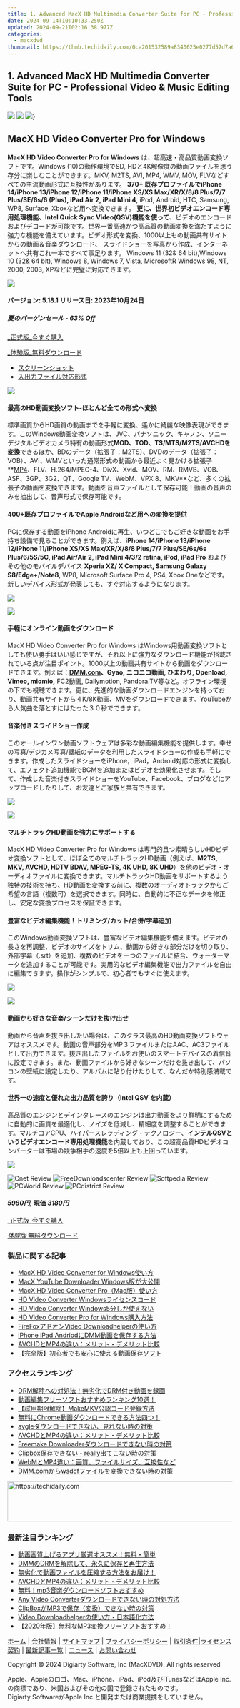 ```yaml
---
title: 1. Advanced MacX HD Multimedia Converter Suite for PC - Professional Video & Music Editing Tools
date: 2024-09-14T10:10:33.250Z
updated: 2024-09-21T02:16:38.977Z
categories:
  - macxdvd
thumbnail: https://thmb.techidaily.com/0ca201532589a8340625e0277d57d7a6d8a4fe5f03caf08035754438a176d190.jpg
---
```


## 1. Advanced MacX HD Multimedia Converter Suite for PC - Professional Video & Music Editing Tools

[![](https://www.macxdvd.com/macx-hd-video-converter-pro-for-windows/../flag/ben-fift.png)](https://www.macxdvd.com/macx-hd-video-converter-pro-for-windows/index.htm) [![](https://www.macxdvd.com/macx-hd-video-converter-pro-for-windows/../flag/bjp-fift.png)](https://tools.techidaily.com/macxdvd/products/) [![](https://www.macxdvd.com/macx-hd-video-converter-pro-for-windows/../flag/bcn-fift.png)](https://tools.techidaily.com/macxdvd/products/)}

## MacX HD Video Converter Pro for Windows 

**MacX HD Video Converter Pro for Windows**  は、超高速・高品質動画変換ソフトです。Windows (10)の動作環境でSD, HDと4K解像度の動画ファイルを思う存分に楽しむことができます。MKV, M2TS, AVI, MP4, WMV, MOV, FLVなどすべての主流動画形式に互換性があります。 **370+ 既存プロファイルでiPhone 14/iPhone 13/iPhone 12/iPhone 11/iPhone XS/XS Max/XR/X/8/8 Plus/7/7 Plus/SE/6s/6 (Plus), iPad Air 2, iPad Mini 4**, iPod, Android, HTC, Samsung, WP8, Surface, Xboxなど用へ変換できます。 **更に、世界初ビデオエンコード専用処理機能、Intel Quick Sync Video(QSV)機能を使って**、ビデオのエンコードおよびデコードが可能です。世界一番高速かつ高品質の動画変換を満たすように強力な機能を備えています。ビデオ形式を変換、1000以上もの動画共有サイトからの動画＆音楽ダウンロード、 スライドショーを写真から作成、インターネットへ共有これ一本ですべて事足ります。 Windows 11 (32& 64 bit),Windows 10 (32& 64 bit), Windows 8, Windows 7, Vista, MicrosoftR Windows 98, NT, 2000, 2003, XPなどに完璧に対応できます。

![](https://www.macxdvd.com/macx-hd-video-converter-pro-for-windows/image/hd-video-converter-pro-for-windows-jp.png) 

#### バージョン: 5.18.1 リリース日: 2023年10月24日

##### 夏のバーゲンセール - 63% Off

[_正式版_今すぐ購入](https://tools.techidaily.com/macxdvd/products/) 

[_体験版_無料ダウンロード](https://tools.techidaily.com/macxdvd/products/) 

* [スクリーンショット](https://tools.techidaily.com/macxdvd/products/)
* [入出力ファイル対応形式](https://tools.techidaily.com/macxdvd/products/)

![](https://www.macxdvd.com/macx-hd-video-converter-pro-for-windows/../mac-video-converter-pro/img-style/fertrue01-fift.png) 

#### 最高のHD動画変換ソフト-ほとんど全ての形式へ変換

標準画質からHD画質の動画までを手軽に変換、遙かに綺麗な映像表現ができます。このWindows動画変換ソフトは、JVC、パナソニック、キャノン、ソニーデジタルビデオカメラ特有の動画形式**MOD、TOD、TS/MTS/M2TS/AVCHDを変換**できるほか、BDのデータ（拡張子：M2TS）、DVDのデータ（拡張子：VOB）、AVI、WMVといった通常形式の動画から最近よく見かける拡張子**[MP4](https://tools.techidaily.com/macxdvd/products/)、FLV、H.264/MPEG-4、DivX、Xvid、MOV、RM、RMVB、VOB、ASF、3GP、3G2、QT、Google TV、WebM、VPX 8、MKV**など、多くの拡張子の動画を変換できます。動画を音声ファイルとして保存可能！動画の音声のみを抽出して、音声形式で保存可能です。

#### 400+既存プロファイルでApple Androidなど用への変換を提供

PCに保存する動画をiPhone Androidに再生、いつどこでもご好きな動画をお手持ち設備で見ることができます。例えば、**iPhone 14/iPhone 13/iPhone 12/iPhone 11/iPhone XS/XS Max/XR/X/8/8 Plus/7/7 Plus/SE/6s/6s Plus/6/5S/5C, iPad Air/Air 2, iPad Mini 4/3/2 retina, iPod, iPad Pro** およびその他のモバイルデバイス **Xperia XZ/ X Compact, Samsung Galaxy S8/Edge+/Note8**, WP8, Microsoft Surface Pro 4, PS4, Xbox Oneなどです。新しいデバイス形式が発表しても、すぐ対応するようになります。

![](https://www.macxdvd.com/macx-hd-video-converter-pro-for-windows/../mac-video-converter-pro/img-style/fertrue03-fift.png) 

![](https://www.macxdvd.com/macx-hd-video-converter-pro-for-windows/../mac-video-converter-pro/img-style/fertrue07-fift.png) 

#### 手軽にオンライン動画をダウンロード

MacX HD Video Converter Pro for Windows はWindows用動画変換ソフトとしても使い勝手はいい感じですが、それ以上に強力なダウンロード機能が搭載されている点が注目ポイント。1000以上の動画共有サイトから動画をダウンロードできます。例えば：**[DMM.com](https://tools.techidaily.com/macxdvd/products/)、Gyao, ニコニコ動画, ひまわり, Openload, Vimeo, miomio,** FC2動画, Dailymotion, Pandora.TV等など。オフライン環境の下でも視聴できます。更に、先進的な動画ダウンロードエンジンを持っており、動画共有サイトから４K/8K動画、MVをダウンロードできます。YouTubeから人気曲を落とすにはたった３０秒でできます。

#### 音楽付きスライドショー作成

このオールインワン動画ソフトウェアは多彩な動画編集機能を提供します。幸せの写真/デジカメ写真/壁紙のデータを利用したスライドショーの作成も手軽にできます。作成したスライドショーをiPhone，iPad，Android対応の形式に変換して、エフェクト追加機能でBGMを追加またはビデオを効果化させます。そして、作成した音楽付きスライドショーをYouTube、Facebook、ブログなどにアップロードしたりして、お友達とご家族と共有できます。

![](https://www.macxdvd.com/macx-hd-video-converter-pro-for-windows/../mac-video-converter-pro/img-style/fertrue06-fift.png) 

![](https://www.macxdvd.com/macx-hd-video-converter-pro-for-windows/../mac-video-converter-pro/img-style/fertrue04-fift.png)

#### マルチトラックHD動画を強力にサポートする

MacX HD Video Converter Pro for Windows は専門的且つ素晴らしいHDビデオ変換ソフトとして、ほぼ全てのマルチトラックHD動画（例えば、**M2TS, MKV, AVCHD, HDTV BDAV, MPEG-TS, 4K UHD, 8K UHD**）を他のビデオ・オーディオファイルに変換できます。マルチトラックHD動画をサポートするよう独特の技術を持ち、HD動画を変換する前に、複数のオーディオトラックからご希望の言語（複数可）を選択できます。同時に、自動的に不正なデータを修正し、安定な変換プロセスを保証できます。 

#### 豊富なビデオ編集機能！トリミング/カット/合併/字幕追加

このWindows動画変換ソフトは、豊富なビデオ編集機能を備えます。ビデオの長さを再調整、ビデオのサイズをトリム、動画から好きな部分だけを切り取り、外部字幕（.srt）を追加、複数のビデオを一つのファイルに結合、ウォーターマークを追加することが可能です。実用的なビデオ編集機能で出力ファイルを自由に編集できます。操作がシンプルで、初心者でもすぐに使えます。

![](https://www.macxdvd.com/macx-hd-video-converter-pro-for-windows/../mac-video-converter-pro/img-style/fertrue05-fift.png) 

![](https://www.macxdvd.com/macx-hd-video-converter-pro-for-windows/../mac-video-converter-pro/img-style/fertrue08-fift.png)

#### 動画から好きな音楽/シーンだけを抜け出せ

動画から音声を抜き出したい場合は、このクラス最高のHD動画変換ソフトウェアはオススメです。動画の音声部分をMP３ファイルまたはAAC、AC3ファイルとして出力できます。抜き出したファイルをお使いのスマートデバイスの着信音に設定できます。また、動画ファイルから好きなシーンだけを抜き出して、パソコンの壁紙に設定したり、アルバムに貼り付けたりして、なんだか特別感満載です。

#### 世界一の速度と優れた出力品質を誇り（Intel QSV を内蔵）

高品質のエンジンとデインタレースのエンジンは出力動画をより鮮明にするために自動的に画質を最適化し、ノイズを低減し、精細度を調整することができます。マルチコアCPU、ハイパースレッディング・テクノロジー、**インテルQSVというビデオエンコード専用処理機能**を内蔵しており、この超高品質HDビデオコンバーターは市場の競争相手の速度を5倍以上も上回っています。

![](https://www.macxdvd.com/macx-hd-video-converter-pro-for-windows/../mac-video-converter-pro/img-style/fertrue02-fift-1.png) 

![Cnet Review](https://www.macxdvd.com/macx-hd-video-converter-pro-for-windows/../award-style/cnet.jpg) ![FreeDownloadscenter Review](https://www.macxdvd.com/macx-hd-video-converter-pro-for-windows/../award-style/freedownload.png) ![Softpedia Review](https://www.macxdvd.com/macx-hd-video-converter-pro-for-windows/../i-pic/softpedia.gif) ![PCWorld Review](https://www.macxdvd.com/macx-hd-video-converter-pro-for-windows/../award-style/pcwoeld.jpg) ![PCdistrict Review](https://www.macxdvd.com/macx-hd-video-converter-pro-for-windows/../award-style/pcdistrict.png) 

#### _5980円,_ 現価 _3180円_

[_正式版_今すぐ購入](https://tools.techidaily.com/macxdvd/products/) 

[_体験版_ 無料ダウンロード](https://tools.techidaily.com/macxdvd/products/) 

### 製品に関する記事

* [MacX HD Video Converter for Windows使い方](https://tools.techidaily.com/macxdvd/products/)
* [MacX YouTube Downloader Windows版が大公開](https://tools.techidaily.com/macxdvd/products/)
* [MacX HD Video Converter Pro（Mac版）使い方](https://tools.techidaily.com/macxdvd/products/)
* [HD Video Converter Windowsライセンスコード](https://tools.techidaily.com/macxdvd/products/)
* [HD Video Converter Windows5分しか使えない](https://tools.techidaily.com/macxdvd/products/)
* [HD Video Converter Pro for Windows購入方法](https://tools.techidaily.com/macxdvd/products/)
* [FireFoxアドオンVideo Downloadhelperの使い方](https://tools.techidaily.com/macxdvd/products/)
* [iPhone iPad AndriodにDMM動画を保存する方法](https://tools.techidaily.com/macxdvd/products/)
* [AVCHDとMP4の違い：メリット・デメリット比較](https://tools.techidaily.com/macxdvd/products/)
* [【完全版】初心者でも安心に使える動画保存ソフト](https://tools.techidaily.com/macxdvd/products/)

### アクセスランキング

* [DRM解除への対処法！無劣化でDRM付き動画を録画](https://tools.techidaily.com/macxdvd/products/)
* [動画編集フリーソフトおすすめランキング10選！](https://tools.techidaily.com/macxdvd/products/)
* [【試用期限解除】MakeMKV公認コード登録方法](https://tools.techidaily.com/macxdvd/products/)
* [無料にChrome動画ダウンロードできる方法四つ！](https://tools.techidaily.com/macxdvd/products/)
* [avgleダウンロードできない、見れない時の対策](https://tools.techidaily.com/macxdvd/products/)
* [AVCHDとMP4の違い：メリット・デメリット比較](https://tools.techidaily.com/macxdvd/products/)
* [Freemake Downloaderダウンロードできない時の対策](https://tools.techidaily.com/macxdvd/products/)
* [Clipbox保存できない・really出てこない時の対策](https://tools.techidaily.com/macxdvd/products/)
* [WebMとMP4違い：画質、ファイルサイズ、互換性など](https://tools.techidaily.com/macxdvd/products/)
* [DMM.comからwsdcfファイルを変換できない時の対策](https://tools.techidaily.com/macxdvd/products/)

<!-- affiliate ads begin -->
<a href="https://aligracehair.sjv.io/c/5597632/1938750/19272" target="_top" id="1938750">
  <img src="//a.impactradius-go.com/display-ad/19272-1938750" border="0" alt="https://techidaily.com" width="728" height="90"/>
</a>
<img height="0" width="0" src="https://aligracehair.sjv.io/i/5597632/1938750/19272" style="position:absolute;visibility:hidden;" border="0" />
<!-- affiliate ads end -->

### 最新注目ランキング

* [動画画質上げるアプリ厳選オススメ！無料・簡単](https://tools.techidaily.com/macxdvd/products/)
* [DMMのDRMを解除して、永久に保存と再生方法](https://tools.techidaily.com/macxdvd/products/)
* [無劣化で動画ファイルを圧縮する方法をお届け！](https://tools.techidaily.com/macxdvd/products/)
* [AVCHDとMP4の違い：メリット・デメリット比較](https://tools.techidaily.com/macxdvd/products/)
* [無料！mp3音楽ダウンロードソフトおすすめ](https://tools.techidaily.com/macxdvd/products/)
* [Any Video Converterダウンロードできない時の対処方法](https://tools.techidaily.com/macxdvd/products/)
* [ClipBoxがMP3で保存（変換）できない時の対策](https://tools.techidaily.com/macxdvd/products/)
* [Video Downloadhelperの使い方・日本語化方法](https://tools.techidaily.com/macxdvd/products/)
* [【2020年版】無料なMP3変換フリーソフトおすすめ！](https://tools.techidaily.com/macxdvd/products/)

[ホーム](https://tools.techidaily.com/macxdvd/products/) | [会社情報](https://tools.techidaily.com/macxdvd/products/) | [サイトマップ](https://tools.techidaily.com/macxdvd/products/) | [プライバシーポリシー](https://tools.techidaily.com/macxdvd/products/) | [取引条件](https://tools.techidaily.com/macxdvd/products/)|[ライセンス契約](https://tools.techidaily.com/macxdvd/products/) | [最新記事一覧](https://tools.techidaily.com/macxdvd/products/) | [ニュース](https://tools.techidaily.com/macxdvd/products/) | [お問い合わせ](https://tools.techidaily.com/macxdvd/products/)

Copyright © 2024 Digiarty Software, Inc (MacXDVD). All rights reserved

Apple、Appleのロゴ、Mac、iPhone、iPad、iPod及びiTunesなどはApple Inc.の商標であり、米国およびその他の国で登録されたものです。  
Digiarty SoftwareがApple Inc.と開発または商業提携をしていません。

<ins class="adsbygoogle"
     style="display:block"
     data-ad-format="autorelaxed"
     data-ad-client="ca-pub-7571918770474297"
     data-ad-slot="1223367746"></ins>

<ins class="adsbygoogle"
     style="display:block"
     data-ad-client="ca-pub-7571918770474297"
     data-ad-slot="8358498916"
     data-ad-format="auto"
     data-full-width-responsive="true"></ins>



